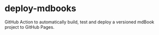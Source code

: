 # deploy-mdbooks
GitHub Action to automatically build, test and deploy a versioned mdBook project to GitHub Pages.
